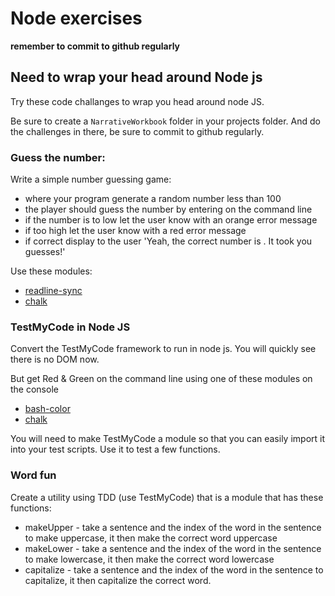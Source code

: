 # Node exercises

**remember to commit to github regularly**

## Need to wrap your head around Node js

Try these code challanges to wrap you head around node JS.

Be sure to create a ```NarrativeWorkbook``` folder in your projects folder. And do the challenges in there, be sure to commit to github regularly.

### Guess the number:

Write a simple number guessing game:

* where your program generate a random number less than 100
* the player should guess the number by entering on the command line
* if the number is to low let the user know with an orange error message
* if too high let the user know with a red error message
* if correct display to the user 'Yeah, the correct number is <the number they guessed>. It took you <number of guesses> guesses!'

Use these modules:

* [readline-sync](https://www.npmjs.com/package/readline-sync)
* [chalk](https://www.npmjs.com/package/chalk)

### TestMyCode in Node JS

Convert the TestMyCode framework to run in node js. You will quickly see there is no DOM now.

But get Red & Green on the command line using one of these modules on the console

* [bash-color](https://www.npmjs.com/package/bash-color)
* [chalk](https://www.npmjs.com/package/chalk)

You will need to make TestMyCode a module so that you can easily import it into your test scripts.
Use it to test a few functions.

### Word fun

Create a utility using TDD (use TestMyCode) that is a module that has these functions:

* makeUpper - take a sentence and the index of the word in the sentence to make uppercase, it then make the correct word uppercase
* makeLower - take a sentence and the index of the word in the sentence to make lowercase, it then make the correct word lowercase
* capitalize - take a sentence and the index of the word in the sentence to capitalize, it then capitalize the correct word.
